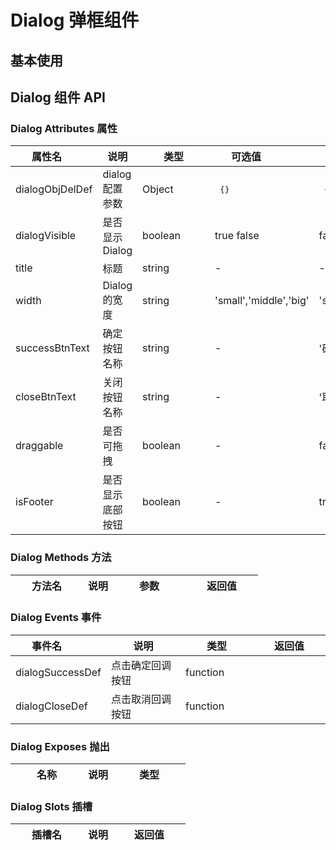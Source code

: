 # Dialog 弹框组件

## 基本使用

<preview path="../demos/dialog/dialog-1.vue" title="基本使用" description=" "></preview>

## Dialog 组件 API

### Dialog Attributes 属性
  | <div style="width: 100px">属性名</div> | 说明 | <div style="width: 100px">类型</div> | <div style="width: 100px">可选值</div> | <div style="width: 100px">默认值</div> |
  | ---- | ---- | ---- | ------ | ------ |
  | dialogObjDelDef  |  dialog配置参数  |  Object  | <pre> {} </pre> | <pre> {}</pre> |
| dialogVisible  |  是否显示 Dialog  |  boolean  |  true false  |  false |
| title  |  标题  |  string  |  -  |  - |
| width  |  Dialog 的宽度  |  string  |  'small','middle','big'  |  'small' |
| successBtnText  |  确定按钮名称  |  string  |  -  |  '确定' |
| closeBtnText  |  关闭按钮名称  |  string  |  -  |  '取消' |
| draggable  |  是否 可拖拽  |  boolean  |  -  |  false |
| isFooter  |  是否显示底部按钮  |  boolean  |  -  |  true |
### Dialog Methods 方法
  | <div style="width: 100px">方法名</div> | 说明 | <div style="width: 100px">参数</div> | <div style="width: 100px">返回值</div> |
  | ------ | ---- | ---- | ------ |
  ### Dialog Events 事件
  | <div style="width: 100px">事件名</div> | 说明 | <div style="width: 100px">类型</div> | <div style="width: 100px">返回值</div> |
  | ------ | ---- | ---- | ------ |
  | dialogSuccessDef  |  点击确定回调按钮  |  function  |  |
| dialogCloseDef  |  点击取消回调按钮  |  function  |  |
### Dialog Exposes 抛出
  | <div style="width: 100px">名称</div> | 说明 | <div style="width: 100px">类型</div> |
  |  ----  | ----  | ----  |
  ### Dialog Slots 插槽
  | <div style="width: 100px">插槽名</div> | 说明 | <div style="width: 100px">返回值</div> |
  | ------ | ---- | ---- |
            